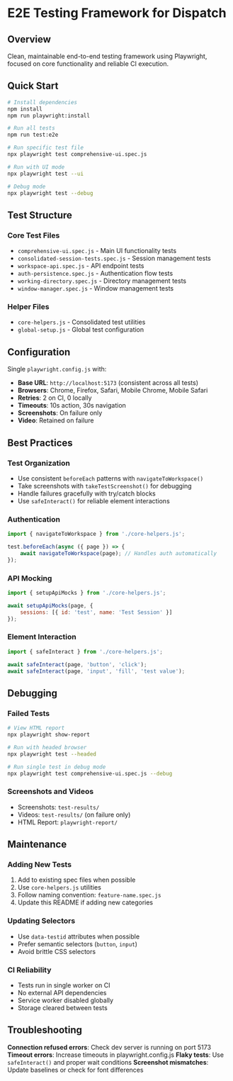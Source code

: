 # E2E Testing Framework for Dispatch

## Overview

Clean, maintainable end-to-end testing framework using Playwright, focused on core functionality and reliable CI execution.

## Quick Start

```bash
# Install dependencies
npm install
npm run playwright:install

# Run all tests
npm run test:e2e

# Run specific test file
npx playwright test comprehensive-ui.spec.js

# Run with UI mode
npx playwright test --ui

# Debug mode
npx playwright test --debug
```

## Test Structure

### Core Test Files

- `comprehensive-ui.spec.js` - Main UI functionality tests
- `consolidated-session-tests.spec.js` - Session management tests  
- `workspace-api.spec.js` - API endpoint tests
- `auth-persistence.spec.js` - Authentication flow tests
- `working-directory.spec.js` - Directory management tests
- `window-manager.spec.js` - Window management tests

### Helper Files

- `core-helpers.js` - Consolidated test utilities
- `global-setup.js` - Global test configuration

## Configuration

Single `playwright.config.js` with:
- **Base URL**: `http://localhost:5173` (consistent across all tests)
- **Browsers**: Chrome, Firefox, Safari, Mobile Chrome, Mobile Safari
- **Retries**: 2 on CI, 0 locally
- **Timeouts**: 10s action, 30s navigation
- **Screenshots**: On failure only
- **Video**: Retained on failure

## Best Practices

### Test Organization
- Use consistent `beforeEach` patterns with `navigateToWorkspace()`
- Take screenshots with `takeTestScreenshot()` for debugging
- Handle failures gracefully with try/catch blocks
- Use `safeInteract()` for reliable element interactions

### Authentication
```javascript
import { navigateToWorkspace } from './core-helpers.js';

test.beforeEach(async ({ page }) => {
    await navigateToWorkspace(page); // Handles auth automatically
});
```

### API Mocking
```javascript
import { setupApiMocks } from './core-helpers.js';

await setupApiMocks(page, {
    sessions: [{ id: 'test', name: 'Test Session' }]
});
```

### Element Interaction
```javascript
import { safeInteract } from './core-helpers.js';

await safeInteract(page, 'button', 'click');
await safeInteract(page, 'input', 'fill', 'test value');
```

## Debugging

### Failed Tests
```bash
# View HTML report
npx playwright show-report

# Run with headed browser
npx playwright test --headed

# Run single test in debug mode
npx playwright test comprehensive-ui.spec.js --debug
```

### Screenshots and Videos
- Screenshots: `test-results/`
- Videos: `test-results/` (on failure only)
- HTML Report: `playwright-report/`

## Maintenance

### Adding New Tests
1. Add to existing spec files when possible
2. Use `core-helpers.js` utilities
3. Follow naming convention: `feature-name.spec.js`
4. Update this README if adding new categories

### Updating Selectors
- Use `data-testid` attributes when possible
- Prefer semantic selectors (`button`, `input`)
- Avoid brittle CSS selectors

### CI Reliability
- Tests run in single worker on CI
- No external API dependencies
- Service worker disabled globally
- Storage cleared between tests

## Troubleshooting

**Connection refused errors**: Check dev server is running on port 5173
**Timeout errors**: Increase timeouts in playwright.config.js
**Flaky tests**: Use `safeInteract()` and proper wait conditions
**Screenshot mismatches**: Update baselines or check for font differences
